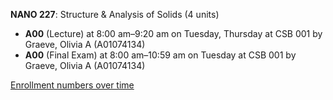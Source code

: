 **NANO 227**: Structure & Analysis of Solids (4 units)

- **A00** (Lecture) at 8:00 am–9:20 am on Tuesday, Thursday at CSB 001 by Graeve, Olivia A (A01074134)
- **A00** (Final Exam) at 8:00 am–10:59 am on Tuesday at CSB 001 by Graeve, Olivia A (A01074134)

[Enrollment numbers over time](./NANO227.tsv)
